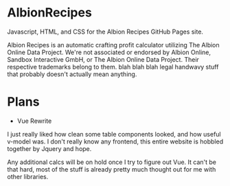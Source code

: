 # AlbionRecipes
Javascript, HTML, and CSS for the Albion Recipes GitHub Pages site.

Albion Recipes is an automatic crafting profit calculator utilizing The Albion Online Data Project. We're not associated or endorsed by Albion Online, Sandbox Interactive GmbH, or The Albion Online Data Project. Their respective trademarks belong to them. blah blah blah legal handwavy stuff that probably doesn't actually mean anything.


# Plans
* Vue Rewrite

I just really liked how clean some table components looked, and how useful v-model was. I don't really know any frontend, this entire website is hobbled together by Jquery and hope.

Any additional calcs will be on hold once I try to figure out Vue. It can't be that hard, most of the stuff is already pretty much thought out for me with other libraries.
